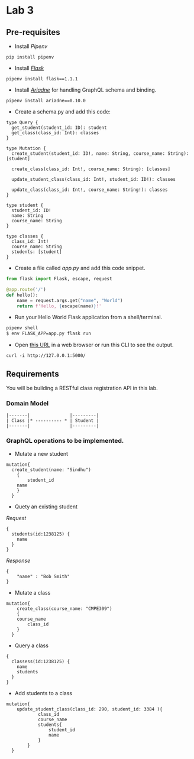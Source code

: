 # Lab 3

## Pre-requisites

* Install _Pipenv_

```
pip install pipenv
```

* Install _[Flask](https://palletsprojects.com/p/flask/)_

```
pipenv install flask==1.1.1
```
* Install _[Ariadne](https://ariadnegraphql.org/docs/flask-integration.html)_ for handling GraphQL schema and binding.

```
pipenv install ariadne==0.10.0
```

* Create a schema.py and add this code:

```
type Query {
  get_student(student_id: ID): student
  get_class(class_id: Int): classes
}

type Mutation {
  create_student(student_id: ID!, name: String, course_name: String): [student]

  create_class(class_id: Int!, course_name: String): [classes]

  update_student_class(class_id: Int!, student_id: ID!): classes

  update_class(class_id: Int!, course_name: String!): classes
}

type student {
  student_id: ID!
  name: String
  course_name: String
}

type classes {
  class_id: Int!
  course_name: String
  students: [student]
}

```

* Create a file called _app.py_ and add this code snippet.

```python
from flask import Flask, escape, request

@app.route('/')
def hello():
    name = request.args.get("name", "World")
    return f'Hello, {escape(name)}!'
```

* Run your Hello World Flask application from a shell/terminal.

```sh
pipenv shell
$ env FLASK_APP=app.py flask run
```

* Open [this URL](http://127.0.0.1:5000/) in a web browser or run this CLI to see the output.

```
curl -i http://127.0.0.1:5000/
```

## Requirements

You will be building a RESTful class registration API in this lab.

### Domain Model

```
|-------|               |---------|
| Class |* ---------- * | Student |
|-------|               |---------|
```

### GraphQL operations to be implemented.

* Mutate a new student

```
mutation{
  create_student(name: "Sindhu")
    {
      	student_id
	name
    }
  }
```

* Quety an existing student

_Request_

```
{
  students(id:1238125) {
    name
  }
}
```

_Response_

```
{
    "name" : "Bob Smith"
}
```

* Mutate a class

```
mutation{
    create_class(course_name: "CMPE309")
    {
	course_name
      	class_id
    }
  }
```

* Query a class

```
{
  classess(id:1238125) {
    name
    students
  }
}
```

* Add students to a class

```
mutation{
	update_student_class(class_id: 290, student_id: 3384 ){
       		class_id
      		course_name
      		students{
        		student_id
          		name
        	}
    	}
  }
```



